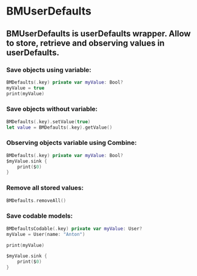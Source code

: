 # BMUserDefaults

## BMUserDefaults is userDefaults wrapper. Allow to store, retrieve and observing values in userDefaults. 

### Save objects using variable: 
```swift
BMDefaults(.key) private var myValue: Bool?
myValue = true
print(myValue)
```

### Save objects without variable:
```swift
BMDefaults(.key).setValue(true)
let value = BMDefaults(.key).getValue()
```

### Observing objects variable using Combine:
```swift
BMDefaults(.key) private var myValue: Bool?
$myValue.sink {
    print($0)
}
```

### Remove all stored values:
```swift
BMDefaults.removeAll()
```

### Save codable models:
```swift
BMDefaultsCodable(.key) private var myValue: User?
myValue = User(name: "Anton")

print(myValue)

$myValue.sink {
    print($0)
}
```
